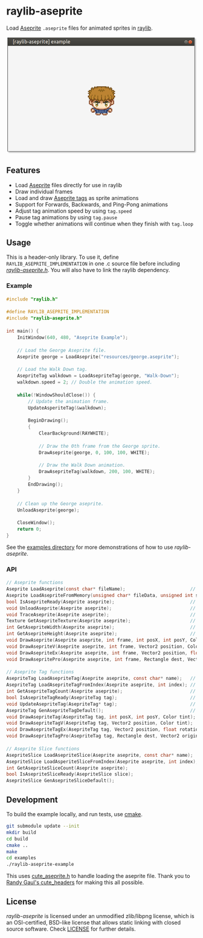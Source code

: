 # raylib-aseprite

Load [Aseprite](https://www.aseprite.org) `.aseprite` files for animated sprites in [raylib](https://www.raylib.com).

![examples/raylib-aseprite-example.png](examples/raylib-aseprite-example.png)

## Features

- Load [Aseprite](https://www.aseprite.org/) files directly for use in raylib
- Draw individual frames
- Load and draw [Aseprite tags](https://www.aseprite.org/docs/tags/) as sprite animations
- Support for Forwards, Backwards, and Ping-Pong animations
- Adjust tag animation speed by using `tag.speed`
- Pause tag animations by using `tag.pause`
- Toggle whether animations will continue when they finish with `tag.loop`

## Usage

This is a header-only library. To use it, define `RAYLIB_ASEPRITE_IMPLEMENTATION` in one .c source file before including [*raylib-aseprite.h*](include). You will also have to link the raylib dependency.

### Example

``` c
#include "raylib.h"

#define RAYLIB_ASEPRITE_IMPLEMENTATION
#include "raylib-aseprite.h"

int main() {
    InitWindow(640, 480, "Aseprite Example");

    // Load the George Aseprite file.
    Aseprite george = LoadAseprite("resources/george.aseprite");

    // Load the Walk Down tag.
    AsepriteTag walkdown = LoadAsepriteTag(george, "Walk-Down");
    walkdown.speed = 2; // Double the animation speed.

    while(!WindowShouldClose()) {
        // Update the animation frame.
        UpdateAsperiteTag(&walkdown);

        BeginDrawing();
        {
            ClearBackground(RAYWHITE);

            // Draw the 0th frame from the George sprite.
            DrawAseprite(george, 0, 100, 100, WHITE);

            // Draw the Walk Down animation.
            DrawAsepriteTag(walkdown, 200, 100, WHITE);
        }
        EndDrawing();
    }

    // Clean up the George aseprite.
    UnloadAseprite(george);

    CloseWindow();
    return 0;
}
```

See the [examples directory](examples) for more demonstrations of how to use *raylib-aseprite*.

### API

``` c
// Aseprite functions
Aseprite LoadAseprite(const char* fileName);                        // Load an .aseprite file
Aseprite LoadAsepriteFromMemory(unsigned char* fileData, unsigned int size);  // Load an aseprite file from memory
bool IsAsepriteReady(Aseprite aseprite);                            // Check if the given Aseprite was loaded successfully
void UnloadAseprite(Aseprite aseprite);                             // Unloads the aseprite file
void TraceAseprite(Aseprite aseprite);                              // Display all information associated with the aseprite
Texture GetAsepriteTexture(Aseprite aseprite);                      // Retrieve the raylib texture associated with the aseprite
int GetAsepriteWidth(Aseprite aseprite);                            // Get the width of the sprite
int GetAsepriteHeight(Aseprite aseprite);                           // Get the height of the sprite
void DrawAseprite(Aseprite aseprite, int frame, int posX, int posY, Color tint);
void DrawAsepriteV(Aseprite aseprite, int frame, Vector2 position, Color tint);
void DrawAsepriteEx(Aseprite aseprite, int frame, Vector2 position, float rotation, float scale, Color tint);
void DrawAsepritePro(Aseprite aseprite, int frame, Rectangle dest, Vector2 origin, float rotation, Color tint);

// Aseprite Tag functions
AsepriteTag LoadAsepriteTag(Aseprite aseprite, const char* name);   // Load an Aseprite tag animation sequence
AsepriteTag LoadAsepriteTagFromIndex(Aseprite aseprite, int index); // Load an Aseprite tag animation sequence from its index
int GetAsepriteTagCount(Aseprite aseprite);                         // Get the total amount of available tags
bool IsAsepriteTagReady(AsepriteTag tag);                           // Check if the given Aseprite tag was loaded successfully
void UpdateAsepriteTag(AsepriteTag* tag);                           // Update the tag animation frame
AsepriteTag GenAsepriteTagDefault();                                // Generate an empty Tag with sane defaults
void DrawAsepriteTag(AsepriteTag tag, int posX, int posY, Color tint);
void DrawAsepriteTagV(AsepriteTag tag, Vector2 position, Color tint);
void DrawAsepriteTagEx(AsepriteTag tag, Vector2 position, float rotation, float scale, Color tint);
void DrawAsepriteTagPro(AsepriteTag tag, Rectangle dest, Vector2 origin, float rotation, Color tint);

// Aseprite Slice functions
AsepriteSlice LoadAsepriteSlice(Aseprite aseprite, const char* name);
AsepriteSlice LoadAsperiteSliceFromIndex(Aseprite aseprite, int index);
int GetAsepriteSliceCount(Aseprite aseprite);
bool IsAsepriteSliceReady(AsepriteSlice slice);
AsepriteSlice GenAsepriteSliceDefault();
```

## Development

To build the example locally, and run tests, use [cmake](https://cmake.org/).

``` bash
git submodule update --init
mkdir build
cd build
cmake ..
make
cd examples
./raylib-aseprite-example
```

This uses [cute_aseprite.h](https://github.com/RandyGaul/cute_headers/blob/master/cute_aseprite.h) to handle loading the aseprite file. Thank you to [Randy Gaul's cute_headers](https://github.com/RandyGaul/cute_headers) for making this all possible.

## License

*raylib-aseprite* is licensed under an unmodified zlib/libpng license, which is an OSI-certified, BSD-like license that allows static linking with closed source software. Check [LICENSE](LICENSE) for further details.
